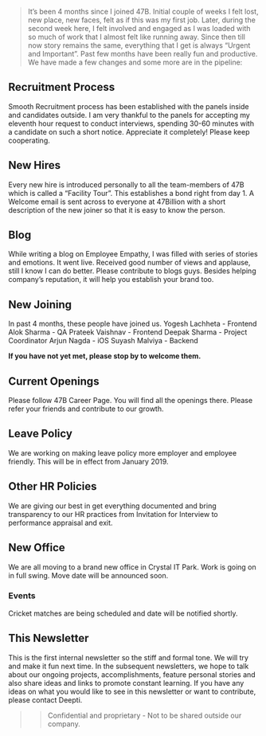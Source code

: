 
> It’s been 4 months since I joined 47B. Initial couple of weeks I felt lost, new place, new faces, felt as if this was my first job. Later, during the second week here, I felt involved and engaged as I was loaded with so much of work that I almost felt like running away. Since then till now story remains the same, everything that I get is always “Urgent and Important”. Past few months have been really fun and productive. We have made a few changes and some more are in the pipeline:


## Recruitment Process
Smooth Recruitment process has been established with the panels inside and candidates outside. I am very thankful to the panels for accepting my eleventh hour request to conduct interviews, spending 30-60 minutes with a candidate on such a short notice. Appreciate it completely! Please keep cooperating.

## New Hires
Every new hire is introduced personally to all the team-members of 47B which is called a “Facility Tour”. This establishes a bond right from day 1. A Welcome email is sent across to everyone at 47Billion with a short description of the new joiner so that it is easy to know the person.

## Blog
While writing a blog on Employee Empathy, I was filled with series of stories and emotions. It went live. Received good number of views and applause, still I know I can do better. Please contribute to blogs guys. Besides helping company’s reputation, it will help you establish your brand too.

## New Joining
In past 4 months, these people have joined us. 
Yogesh Lachheta - Frontend
Alok Sharma - QA
Prateek Vaishnav - Frontend
Deepak Sharma - Project Coordinator
Arjun Nagda - iOS
Suyash Malviya - Backend

__If you have not yet met, please stop by to welcome them.__

## Current Openings
Please follow 47B Career Page. You will find all the openings there. Please refer your friends and contribute to our growth.

## Leave Policy
We are working on making leave policy more employer and employee friendly. This will be in effect from January 2019.

## Other HR Policies
We are giving our best in get everything documented and bring transparency to our HR practices from Invitation for Interview to performance appraisal and exit.

## New Office
We are all moving to a brand new office in Crystal IT Park. Work is going on in full swing. Move date will be announced soon.

### Events
Cricket matches are being scheduled and date will be notified shortly.

## This Newsletter
This is the first internal newsletter so the stiff and formal tone. We will try and make it fun next time. In the subsequent  newsletters, we hope to talk about our ongoing projects, accomplishments, feature personal stories and also share ideas and links to promote constant learning. 
If you have any ideas on what you would like to see in this newsletter or want to contribute, please contact Deepti.

>> Confidential and proprietary - Not to be shared outside our company.
